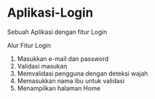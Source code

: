 # Aplikasi-Login
Sebuah Aplikasi dengan fitur Login

Alur Fitur Login
1. Masukkan e-mail dan password
2. Validasi masukan
3. Memvalidasi pengguna dengan deteksi wajah
4. Memasukkan nama ibu untuk validasi
5. Menampilkan halaman Home
